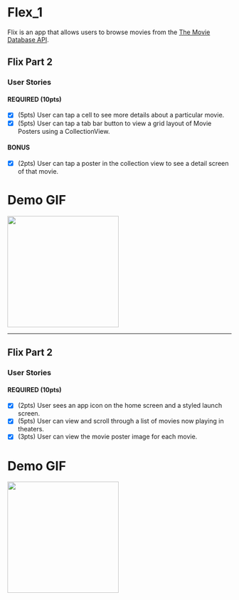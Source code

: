 # Flex_1

Flix is an app that allows users to browse movies from the [The Movie Database API](http://docs.themoviedb.apiary.io/#).

## Flix Part 2

### User Stories

#### REQUIRED (10pts)
- [X] (5pts) User can tap a cell to see more details about a particular movie.
- [X] (5pts) User can tap a tab bar button to view a grid layout of Movie Posters using a CollectionView.

#### BONUS
- [X] (2pts) User can tap a poster in the collection view to see a detail screen of that movie.


# Demo GIF

<img src="https://github.com/AndreaHabib/Flex_1/blob/main/flex_1.gif" width=250><br>

---

## Flix Part 2

### User Stories

#### REQUIRED (10pts)
- [x] (2pts) User sees an app icon on the home screen and a styled launch screen.
- [x] (5pts) User can view and scroll through a list of movies now playing in theaters.
- [x] (3pts) User can view the movie poster image for each movie.

# Demo GIF

<img src="https://github.com/AndreaHabib/Flex_1/blob/main/part1.gif" width=250><br>

